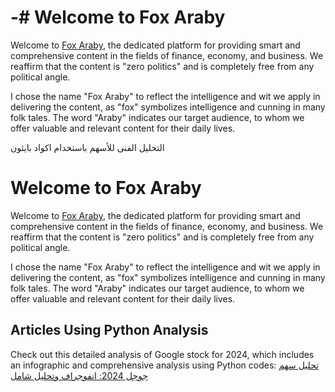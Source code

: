 # -# Welcome to Fox Araby

Welcome to [Fox Araby](https://foxaraby.com), the dedicated platform for providing smart and comprehensive content in the fields of finance, economy, and business. We reaffirm that the content is "zero politics" and is completely free from any political angle.

I chose the name "Fox Araby" to reflect the intelligence and wit we apply in delivering the content, as "fox" symbolizes intelligence and cunning in many folk tales. The word "Araby" indicates our target audience, to whom we offer valuable and relevant content for their daily lives.

التحليل الفنى للأسهم باستخدام اكواد بايثون 
# Welcome to Fox Araby

Welcome to [Fox Araby](https://foxaraby.com), the dedicated platform for providing smart and comprehensive content in the fields of finance, economy, and business. We reaffirm that the content is "zero politics" and is completely free from any political angle.

I chose the name "Fox Araby" to reflect the intelligence and wit we apply in delivering the content, as "fox" symbolizes intelligence and cunning in many folk tales. The word "Araby" indicates our target audience, to whom we offer valuable and relevant content for their daily lives.

## Articles Using Python Analysis

Check out this detailed analysis of Google stock for 2024, which includes an infographic and comprehensive analysis using Python codes:
[تحليل سهم جوجل 2024: انفوجراف وتحليل شامل](https://foxaraby.com/%d8%aa%d8%ad%d9%84%d9%8a%d9%84-%d8%b3%d9%87%d9%85-%d8%ac%d9%88%d8%ac%d9%84-2024-%d8%a7%d9%86%d9%81%d9%88%d8%ac%d8%b1%d8%a7%d9%81-%d8%aa%d8%ad%d9%84%d9%8a%d9%84-%d8%b4%d8%a7%d9%85%d9%84-%d9%85%d9%86/)
